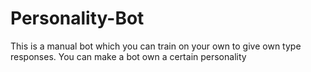 # Personality-Bot
This is a manual bot which you can train on your own to give own type responses. You can make a bot own a certain personality
